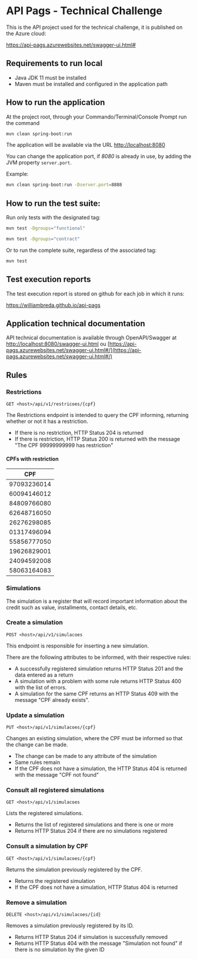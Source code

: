 # API Pags - Technical Challenge

This is the API project used for the technical challenge, it is published on the Azure cloud:

https://api-pags.azurewebsites.net/swagger-ui.html#

##  Requirements to run local
 * Java JDK 11 must be installed
 * Maven must be installed and configured in the application path
 
## How to run the application

At the project root, through your Commando/Terminal/Console Prompt run the command 

```bash
mvn clean spring-boot:run
```


The application will be available via the URL [http://localhost:8080](http://localhost:8080)

You can change the application port, if _8080_ is already in use, by adding the JVM property `server.port`.

Example:

```bash
mvn clean spring-boot:run -Dserver.port=8888
```
## How to run the test suite:

Run only tests with the designated tag:

```sh
mvn test -Dgroups="functional"
```
```sh
mvn test -Dgroups="contract"
```
Or to run the complete suite, regardless of the associated tag:

```sh
mvn test
```

## Test execution reports
The test execution report is stored on github for each job in which it runs:


https://williambreda.github.io/api-pags

## Application technical documentation

API technical documentation is available through OpenAPI/Swagger at
 [http://localhost:8080/swagger-ui.html](http://localhost:8080/swagger-ui.html) ou
[https://api-pags.azurewebsites.net/swagger-ui.html#/](https://api-pags.azurewebsites.net/swagger-ui.html#/)

## Rules

### Restrictions

`GET <host>/api/v1/restricoes/{cpf}`

The Restrictions endpoint is intended to query the CPF informing, returning whether or not it has a restriction.


* If there is no restriction, HTTP Status 204 is returned
* If there is restriction, HTTP Status 200 is returned with the message "The CPF 99999999999 has restriction"


#### CPFs with restriction

| CPF |
| ----|
| 97093236014 |
| 60094146012 |
| 84809766080 |
| 62648716050 |
| 26276298085 |
| 01317496094 |
| 55856777050 |
| 19626829001 |
| 24094592008 |
| 58063164083 |

### Simulations

The simulation is a register that will record important information about the credit such as value, installments,
contact details, etc.

### Create a simulation

`POST <host>/api/v1/simulacoes`

This endpoint is responsible for inserting a new simulation.

There are the following attributes to be informed, with their respective rules:


* A successfully registered simulation returns HTTP Status 201 and the data entered as a return
* A simulation with a problem with some rule returns HTTP Status 400 with the list of errors.
* A simulation for the same CPF returns an HTTP Status 409 with the message "CPF already exists".


### Update a simulation

`PUT <host>/api/v1/simulacoes/{cpf}`

Changes an existing simulation, where the CPF must be informed so that the change can be made.


* The change can be made to any attribute of the simulation
* Same rules remain
* If the CPF does not have a simulation, the HTTP Status 404 is returned with the message "CPF not found"


### Consult all registered simulations

`GET <host>/api/v1/simulacoes`

Lists the registered simulations.

* Returns the list of registered simulations and there is one or more
* Returns HTTP Status 204 if there are no simulations registered

### Consult a simulation by CPF


`GET <host>/api/v1/simulacoes/{cpf}`

Returns the simulation previously registered by the CPF.

* Returns the registered simulation
* If the CPF does not have a simulation, HTTP Status 404 is returned

### Remove a simulation

`DELETE <host>/api/v1/simulacoes/{id}`

Removes a simulation previously registered by its ID.

* Returns HTTP Status 204 if simulation is successfully removed
* Returns HTTP Status 404 with the message "Simulation not found" if there is no simulation by the given ID
